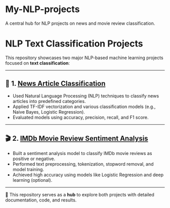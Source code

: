 # My-NLP-projects
A central hub for NLP projects on news and movie review classification.


# NLP Text Classification Projects

This repository showcases two major NLP-based machine learning projects focused on **text classification**:

---

## 📌 1. [News Article Classification](https://github.com/shivee-code/News-Article-Classification-NLP-project)

- Used Natural Language Processing (NLP) techniques to classify news articles into predefined categories.
- Applied TF-IDF vectorization and various classification models (e.g., Naive Bayes, Logistic Regression).
- Evaluated models using accuracy, precision, recall, and F1 score.

---

## 🎬 2. [IMDb Movie Review Sentiment Analysis](https://github.com/shivee-code/IMDb-Movie-Review-NLP-project)

- Built a sentiment analysis model to classify IMDb movie reviews as positive or negative.
- Performed text preprocessing, tokenization, stopword removal, and model training.
- Achieved high accuracy using models like Logistic Regression and deep learning (optional).

---

📂 This repository serves as a **hub** to explore both projects with detailed documentation, code, and results.

